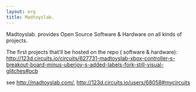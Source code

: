 ```yaml
---
layout: org
title: Madtoyslab.
---
```

Madtoyslab. provides Open Source Software & Hardware on all kinds of projects.

The first projects that'll be hosted on the repo ( software & hardware):
http://123d.circuits.io/circuits/627731-madtoyslab-xbox-controller-s-breakout-board-minus-uberjoy-s-added-labels-fork-still-visual-glitches#pcb
 
 
see http://madtoyslab.com/, http://123d.circuits.io/users/68058#mycircuits
